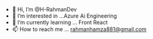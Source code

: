 - 👋 Hi, I’m @H-RahmanDev
- 👀 I’m interested in ...Azure Ai Engineering
- 🌱 I’m currently learning ... Front React
- 📫 How to reach me ... rahmanhamza881@gmail.com

<!---
H-RahmanDev/H-RahmanDev is a ✨ special ✨ repository because its `README.md` (this file) appears on your GitHub profile.
You can click the Preview link to take a look at your changes.
--->
